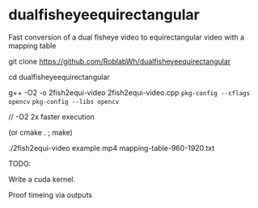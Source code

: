 # dualfisheyeequirectangular
Fast conversion of a dual fisheye video to equirectangular video with a mapping table

git clone https://github.com/RoblabWh/dualfisheyeequirectangular

cd dualfisheyeequirectangular

g++ -O2  -o 2fish2equi-video 2fish2equi-video.cpp  `pkg-config --cflags opencv` `pkg-config --libs opencv`

// -O2 2x faster execution

(or cmake . ; make)


./2fish2equi-video example.mp4 mapping-table-960-1920.txt

TODO:

Write a cuda kernel.

Proof timeing via outputs

